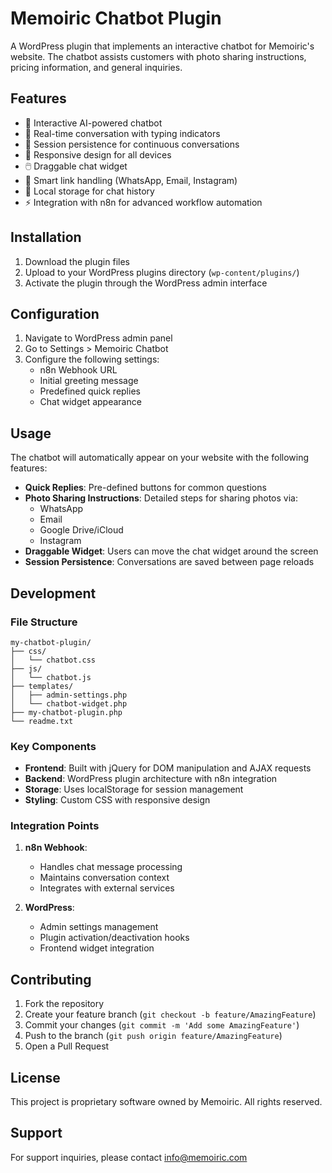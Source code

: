 # Memoiric Chatbot Plugin

A WordPress plugin that implements an interactive chatbot for Memoiric's website. The chatbot assists customers with photo sharing instructions, pricing information, and general inquiries.

## Features

- 🤖 Interactive AI-powered chatbot
- 💬 Real-time conversation with typing indicators
- 🔄 Session persistence for continuous conversations
- 📱 Responsive design for all devices
- 🖱️ Draggable chat widget
- 🔗 Smart link handling (WhatsApp, Email, Instagram)
- 💾 Local storage for chat history
- ⚡ Integration with n8n for advanced workflow automation

## Installation

1. Download the plugin files
2. Upload to your WordPress plugins directory (`wp-content/plugins/`)
3. Activate the plugin through the WordPress admin interface

## Configuration

1. Navigate to WordPress admin panel
2. Go to Settings > Memoiric Chatbot
3. Configure the following settings:
   - n8n Webhook URL
   - Initial greeting message
   - Predefined quick replies
   - Chat widget appearance

## Usage

The chatbot will automatically appear on your website with the following features:

- **Quick Replies**: Pre-defined buttons for common questions
- **Photo Sharing Instructions**: Detailed steps for sharing photos via:
  - WhatsApp
  - Email
  - Google Drive/iCloud
  - Instagram
- **Draggable Widget**: Users can move the chat widget around the screen
- **Session Persistence**: Conversations are saved between page reloads

## Development

### File Structure
```
my-chatbot-plugin/
├── css/
│   └── chatbot.css
├── js/
│   └── chatbot.js
├── templates/
│   ├── admin-settings.php
│   └── chatbot-widget.php
├── my-chatbot-plugin.php
└── readme.txt
```

### Key Components

- **Frontend**: Built with jQuery for DOM manipulation and AJAX requests
- **Backend**: WordPress plugin architecture with n8n integration
- **Storage**: Uses localStorage for session management
- **Styling**: Custom CSS with responsive design

### Integration Points

1. **n8n Webhook**:
   - Handles chat message processing
   - Maintains conversation context
   - Integrates with external services

2. **WordPress**:
   - Admin settings management
   - Plugin activation/deactivation hooks
   - Frontend widget integration

## Contributing

1. Fork the repository
2. Create your feature branch (`git checkout -b feature/AmazingFeature`)
3. Commit your changes (`git commit -m 'Add some AmazingFeature'`)
4. Push to the branch (`git push origin feature/AmazingFeature`)
5. Open a Pull Request

## License

This project is proprietary software owned by Memoiric. All rights reserved.

## Support

For support inquiries, please contact info@memoiric.com
